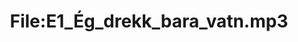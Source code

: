 ---
title: File:E1_Ég_drekk_bara_vatn.mp3
recording of: Ég drekk bara vatn.
reading speed: slow
speaker: E
license: CC0
---